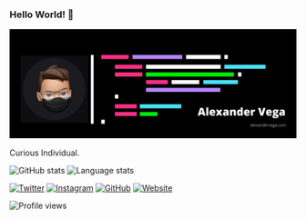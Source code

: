 ### Hello World! 👋

<img src="https://raw.githubusercontent.com//alexndrvega/alexndrvega/master/assets/Alexander-Vega.png" alt="Banner Alexander Vega">

Curious Individual.


![GitHub stats](https://approute.dev/api?username=alexndrvega&show_icons=true&count_private=true&theme=color-blind-friendly-light)
![Language stats](https://approute.dev/api/top-langs/?username=alexndrvega&theme=color-blind-friendly-light)

<a href="https://twitter.com/alexndrvega" target="_blank"><img src="https://raw.githubusercontent.com/arturssmirnovs/arturssmirnovs/master/tw.png" alt="Twitter" width="30"></a>
<a href="https://www.instagram.com/alexndr.vega/" target="_blank"><img src="https://raw.githubusercontent.com/arturssmirnovs/arturssmirnovs/master/ig.png" alt="Instagram" width="30"></a>
<a href="https://github.com/alexndrvega" target="_blank"><img src="https://raw.githubusercontent.com/arturssmirnovs/arturssmirnovs/master/git.png" alt="GitHub" width="30"></a>
<a href="https://alexandervega.com" target="_blank"><img src="https://raw.githubusercontent.com/arturssmirnovs/arturssmirnovs/master/www.png" alt="Website" width="30"></a>

![Profile views](https://gpvc.arturio.dev/alexndrvega)
<!--
**alexndrvega/alexndrvega** is a ✨ _special_ ✨ repository because its `README.md` (this file) appears on your GitHub profile.

Here are some ideas to get you started:

- 🔭 I’m currently working on ...
- 🌱 I’m currently learning ...
- 👯 I’m looking to collaborate on ...
- 🤔 I’m looking for help with ...
- 💬 Ask me about ...
- 📫 How to reach me: ...
- 😄 Pronouns: ...
- ⚡ Fun fact: ...
-->

